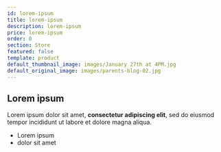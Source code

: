 ```yaml
---
id: lorem-ipsum
title: lorem-ipsum
description: lorem-ipsum
price: lorem-ipsum
order: 0
section: Store
featured: false
template: product
default_thumbnail_image: images/January 27th at 4PM.jpg
default_original_image: images/parents-blog-02.jpg
---
```

## Lorem ipsum

Lorem ipsum dolor sit amet, **consectetur adipiscing elit**, sed do eiusmod tempor incididunt ut labore et dolore magna aliqua.

- Lorem ipsum
- dolor sit amet